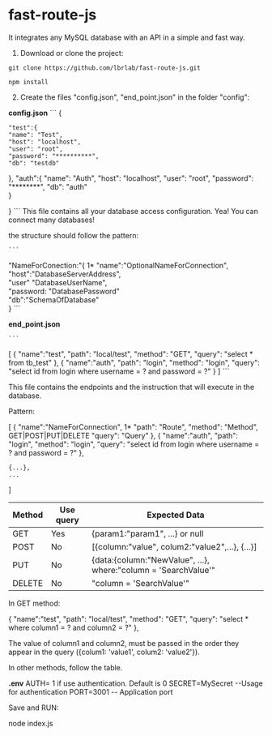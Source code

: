 # fast-route-js
 It integrates any MySQL database with an API in a simple and fast way.



1. Download or clone the project:

`git clone https://github.com/lbrlab/fast-route-js.git`

`npm install`

2. Create the files "config.json", "end_point.json" in the folder "config":

**config.json**
	```
{

    "test":{
    "name": "Test",
    "host": "localhost",
    "user": "root",
    "password": "**********",
    "db": "testdb"    
},
    "auth":{
    "name": "Auth",
    "host": "localhost",
    "user": "root",
    "password": "********",
    "db": "auth"    
}

}
	```
This file contains all your database access configuration. Yea! You can connect many databases!


the structure should follow the pattern:

	```
"NameForConection:"{                          1*
    "name":"OptionalNameForConnection",       
    "host":"DatabaseServerAddress",           
    "user" "DatabaseUserName",                
    "password: "DatabasePassword"             
    "db":"SchemaOfDatabase"                   
}
	```



**end_point.json**

	```
[
{
        "name":"test",
        "path": "local/test",
        "method": "GET",
        "query": "select * from tb_test"
    },
    {
        "name":"auth",
        "path": "login",
        "method": "login",
        "query": "select id from login where username = ? and password = ?"
    }
]
	```

This file contains the endpoints and the instruction that will execute in the database.

Pattern:

[
{
        "name":"NameForConnection", 1*
        "path": "Route",
        "method": "Method", GET|POST|PUT|DELETE
        "query": "Query"
    },
    {
        "name":"auth",
        "path": "login",
        "method": "login",
        "query": "select id from login where username = ? and password = ?"
    },

    {...},
    ...
]


| Method | Use query |Expected Data |
| ------ | --------- |--------------|
| GET | Yes | {param1:"param1", ...} or null |
| POST | No  | [{column:"value", colum2:"value2",...}, {...}] |
| PUT | No | {data:{column:"NewValue", ...}, where:"column = 'SearchValue'" |
| DELETE | No | "column = 'SearchValue'" |



In GET method: 

{
        "name":"test",
        "path": "local/test",
        "method": "GET",
        "query": "select * where column1 = ? and column2 = ?"
},

The value of column1 and column2, must be passed in the order they appear in the query ({colum1: 'value1', colum2: 'value2'}).


In other methods, follow the table.


**.env**
AUTH= 1 if use authentication. Default is 0
SECRET=MySecret --Usage for authentication
PORT=3001 -- Application port


Save and RUN:

node index.js

